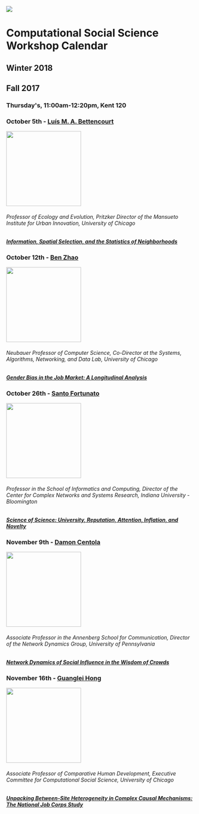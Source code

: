 ![](https://macss.uchicago.edu/sites/macss.uchicago.edu/files/styles/homefeature-large/public/RichardEvans-2.jpg?itok=VI0kmVah)

# Computational Social Science Workshop Calendar

## Winter 2018


## Fall 2017

### Thursday's, 11:00am-12:20pm, Kent 120



### October 5th - [Luís M. A. Bettencourt](https://www.santafe.edu/people/profile/luis-bettencourt)

<div><img src="https://sfi-edu.s3.amazonaws.com/sfi-edu/production/uploads/people/images/Luis-Bettencourt-sepia-400x400_6775bb.jpg.400x400_q85_box-0%2C0%2C400%2C400_upscale.jpg" width="200" height="200"></div>

###### Professor of Ecology and Evolution, Pritzker Director of the Mansueto Institute for Urban Innovation, University of Chicago
##### [*Information, Spatial Selection, and the Statistics of Neighborhoods*](https://github.com/uchicago-computation-workshop/luis_bettencourt)



### October 12th - [Ben Zhao](http://people.cs.uchicago.edu/~ravenben/)

<div><img src="http://people.cs.uchicago.edu/~ravenben/images/ben-sf.jpg" width="200" height="200"></div>

###### Neubauer Professor of Computer Science, Co-Director at the Systems, Algorithms, Networking, and Data Lab, University of Chicago
##### [*Gender Bias in the Job Market: A Longitudinal Analysis*](https://github.com/uchicago-computation-workshop/ben_zhao)



### October 26th - [Santo Fortunato](http://cnets.indiana.edu/people/santo-fortunato/")

<div><img src="http://cnets.indiana.edu/wp-content/uploads/2015/12/Santo-Fortunato.jpg" width="200" height="200"></div>

###### Professor in the School of Informatics and Computing, Director of the Center for Complex Networks and Systems Research, Indiana University - Bloomington
##### [*Science of Science: University, Reputation, Attention, Inflation, and Novelty*](https://github.com/uchicago-computation-workshop/santo_fortunato)



### November 9th - [Damon Centola](https://www.asc.upenn.edu/people/faculty/damon-centola-phd)

<div><img src="https://en.wikipedia.org/wiki/Damon_Centola#/media/File:Damon_Centola.jpg" width="200" height="200"></div>

###### Associate Professor in the Annenberg School for Communication, Director of the Network Dynamics Group, University of Pennsylvania
##### [*Network Dynamics of Social Influence in the Wisdom of Crowds*](https://github.com/uchicago-computation-workshop/damon_centola)



### November 16th - [Guanglei Hong](https://humdev.uchicago.edu/directory/guanglei-hong)

<div><img src="https://humdev.uchicago.edu/sites/humdev.uchicago.edu/files/styles/columnwidth-wider/public/uploads/images/2009_Hong_Guanglei_DSC9551.jpg?itok=RrcV8EOU" width="200" height="200"></div>

###### Associate Professor of Comparative Human Development, Executive Committee for Computational Social Science, University of Chicago
##### [*Unpacking Between-Site Heterogeneity in Complex Causal Mechanisms: The National Job Corps Study*](https://github.com/uchicago-computation-workshop/guanglei_hong)
